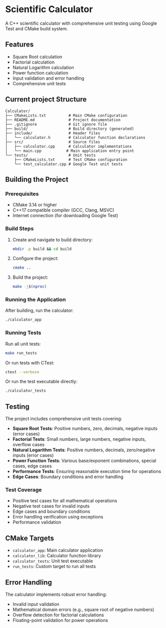 # Scientific Calculator

A C++ scientific calculator with comprehensive unit testing using Google Test and CMake build system.

## Features

- Square Root calculation
- Factorial calculation
- Natural Logarithm calculation
- Power function calculation
- Input validation and error handling
- Comprehensive unit tests

## Current project Structure

```
Calculator/
├── CMakeLists.txt          # Main CMake configuration
├── README.md               # Project documentation
├── .gitignore              # Git ignore file
├── build/                  # Build directory (generated)
├── include/                # Header files
│   └── calculator.h        # Calculator function declarations
├── src/                    # Source files
│   ├── calculator.cpp      # Calculator implementations
│   └── main.cpp           # Main application entry point
└── tests/                  # Unit tests
    ├── CMakeLists.txt      # Test CMake configuration
    └── test_calculator.cpp # Google Test unit tests
```

## Building the Project

### Prerequisites

- CMake 3.14 or higher
- C++17 compatible compiler (GCC, Clang, MSVC)
- Internet connection (for downloading Google Test)

### Build Steps

1. Create and navigate to build directory:
   ```bash
   mkdir -p build && cd build
   ```

2. Configure the project:
   ```bash
   cmake ..
   ```

3. Build the project:
   ```bash
   make -j$(nproc)
   ```

### Running the Application

After building, run the calculator:
```bash
./calculator_app
```

### Running Tests

Run all unit tests:
```bash
make run_tests
```

Or run tests with CTest:
```bash
ctest --verbose
```

Or run the test executable directly:
```bash
./calculator_tests
```

## Testing

The project includes comprehensive unit tests covering:

- **Square Root Tests**: Positive numbers, zero, decimals, negative inputs (error cases)
- **Factorial Tests**: Small numbers, large numbers, negative inputs, overflow cases
- **Natural Logarithm Tests**: Positive numbers, decimals, zero/negative inputs (error cases)
- **Power Function Tests**: Various base/exponent combinations, special cases, edge cases
- **Performance Tests**: Ensuring reasonable execution time for operations
- **Edge Cases**: Boundary conditions and error handling

### Test Coverage

- Positive test cases for all mathematical operations
- Negative test cases for invalid inputs
- Edge cases and boundary conditions
- Error handling verification using exceptions
- Performance validation

## CMake Targets

- `calculator_app`: Main calculator application
- `calculator_lib`: Calculator function library
- `calculator_tests`: Unit test executable
- `run_tests`: Custom target to run all tests

## Error Handling

The calculator implements robust error handling:

- Invalid input validation
- Mathematical domain errors (e.g., square root of negative numbers)
- Overflow detection for factorial calculations
- Floating-point validation for power operations
